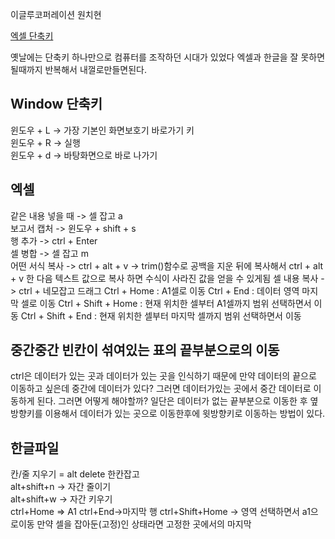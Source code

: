 이글루코퍼레이션 원치현

[엑셀 단축키](https://sswh.tistory.com/29)

옛날에는 단축키 하나만으로 컴퓨터를 조작하던 시대가 있었다
엑셀과 한글을 잘 못하면 될때까지 반복해서 내껄로만들면된다.

## Window 단축키
윈도우 + L -> 가장 기본인 화면보호기 바로가기 키      
윈도우 + R -> 실행   
윈도우 + d -> 바탕화면으로 바로 나가기

## 엑셀

같은 내용 넣을 때 -> 셀 잡고 a      
보고서 캡처 -> 윈도우 + shift + s     
행 추가 -> ctrl + Enter     
셀 병합 -> 셀 잡고 m     
어떤 서식 복사 -> ctrl + alt + v  ->  trim()함수로 공백을 지운 뒤에 복사해서 ctrl + alt + v 한 다음 텍스트 값으로 복사 하면 수식이 사라진 값을 얻을 수 있게됨
셀 내용 복사 -> ctrl + 네모잡고 드래그
Ctrl + Home : A1셀로 이동
Ctrl + End : 데이터 영역 마지막 셀로 이동
Ctrl + Shift + Home : 현재 위치한 셀부터 A1셀까지 범위 선택하면서 이동
Ctrl + Shift + End : 현재 위치한 셀부터 마지막 셀까지 범위 선택하면서 이동

## 중간중간 빈칸이 섞여있는 표의 끝부분으로의 이동
ctrl은 데이터가 있는 곳과 데이터가 있는 곳을 인식하기 때문에 만약 데이터의 끝으로 이동하고 싶은데 중간에 데이터가 있다?
그러면 데이터가있는 곳에서 중간 데이터로 이동하게 된다. 그러면 어떻게 해야할까? 일단은 데이터가 없는 끝부분으로 이동한 후
옆방향키를 이용해서 데이터가 있는 곳으로 이동한후에 윗방향키로 이동하는 방법이 있다.

## 한글파일

칸/줄 지우기 = alt delete 한칸잡고    
alt+shift+n -> 자간 줄이기     
alt+shift+w -> 자간 키우기      
ctrl+Home => A1
ctrl+End->마지막 행
ctrl+Shift+Home -> 영역 선택하면서 a1으로이동
만약 셀을 잡아둔(고정)인 상태라면 고정한 곳에서의 마지막
